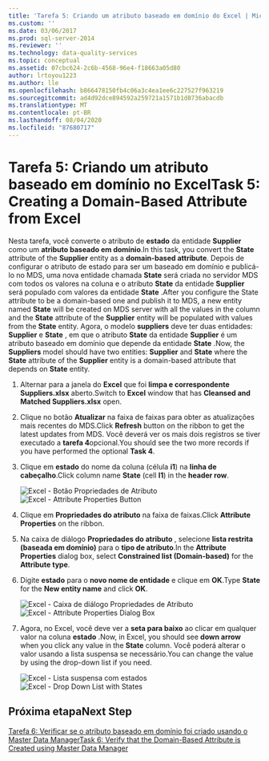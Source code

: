 ```yaml
---
title: 'Tarefa 5: Criando um atributo baseado em domínio do Excel | Microsoft Docs'
ms.custom: ''
ms.date: 03/06/2017
ms.prod: sql-server-2014
ms.reviewer: ''
ms.technology: data-quality-services
ms.topic: conceptual
ms.assetid: 07cbc624-2c6b-4568-96e4-f18663a05d80
author: lrtoyou1223
ms.author: lle
ms.openlocfilehash: b866478150fb4c06a3c4ea1ee6c227527f963219
ms.sourcegitcommit: ad4d92dce894592a259721a1571b1d8736abacdb
ms.translationtype: MT
ms.contentlocale: pt-BR
ms.lasthandoff: 08/04/2020
ms.locfileid: "87680717"
---
```

# <a name="task-5-creating-a-domain-based-attribute-from-excel"></a><span data-ttu-id="0f3ec-102">Tarefa 5: Criando um atributo baseado em domínio no Excel</span><span class="sxs-lookup"><span data-stu-id="0f3ec-102">Task 5: Creating a Domain-Based Attribute from Excel</span></span>
  <span data-ttu-id="0f3ec-103">Nesta tarefa, você converte o atributo de **estado** da entidade **Supplier** como um **atributo baseado em domínio**.</span><span class="sxs-lookup"><span data-stu-id="0f3ec-103">In this task, you convert the **State** attribute of the **Supplier** entity as a **domain-based attribute**.</span></span> <span data-ttu-id="0f3ec-104">Depois de configurar o atributo de estado para ser um baseado em domínio e publicá-lo no MDS, uma nova entidade chamada **State** será criada no servidor MDS com todos os valores na coluna e o atributo **State** da entidade **Supplier** será populado com valores da entidade **State** .</span><span class="sxs-lookup"><span data-stu-id="0f3ec-104">After you configure the State attribute to be a domain-based one and publish it to MDS, a new entity named **State** will be created on MDS server with all the values in the column and the **State** attribute of the **Supplier** entity will be populated with values from the **State** entity.</span></span> <span data-ttu-id="0f3ec-105">Agora, o modelo **suppliers** deve ter duas entidades: **Supplier** e **State** , em que o atributo **State** da entidade **Supplier** é um atributo baseado em domínio que depende da entidade **State** .</span><span class="sxs-lookup"><span data-stu-id="0f3ec-105">Now, the **Suppliers** model should have two entities: **Supplier** and **State** where the **State** attribute of the **Supplier** entity is a domain-based attribute that depends on **State** entity.</span></span>  
  
1.  <span data-ttu-id="0f3ec-106">Alternar para a janela do **Excel** que foi **limpa e correspondente Suppliers.xlsx** aberto.</span><span class="sxs-lookup"><span data-stu-id="0f3ec-106">Switch to **Excel** window that has **Cleansed and Matched Suppliers.xlsx** open.</span></span>  
  
2.  <span data-ttu-id="0f3ec-107">Clique no botão **Atualizar** na faixa de faixas para obter as atualizações mais recentes do MDS.</span><span class="sxs-lookup"><span data-stu-id="0f3ec-107">Click **Refresh** button on the ribbon to get the latest updates from MDS.</span></span> <span data-ttu-id="0f3ec-108">Você deverá ver os mais dois registros se tiver executado a **tarefa 4**opcional.</span><span class="sxs-lookup"><span data-stu-id="0f3ec-108">You should see the two more records if you have performed the optional **Task 4**.</span></span>  
  
3.  <span data-ttu-id="0f3ec-109">Clique em **estado** do nome da coluna (célula **i1**) na **linha de cabeçalho**.</span><span class="sxs-lookup"><span data-stu-id="0f3ec-109">Click column name **State** (cell **I1**) in the **header row**.</span></span>  
  
     <span data-ttu-id="0f3ec-110">![Excel - Botão Propriedades de Atributo](../../2014/tutorials/media/et-creatingadomainbasedattributefromexcel-01.jpg "Excel - Botão Propriedades de Atributo")</span><span class="sxs-lookup"><span data-stu-id="0f3ec-110">![Excel - Attribute Properties Button](../../2014/tutorials/media/et-creatingadomainbasedattributefromexcel-01.jpg "Excel - Attribute Properties Button")</span></span>  
  
4.  <span data-ttu-id="0f3ec-111">Clique em **Propriedades do atributo** na faixa de faixas.</span><span class="sxs-lookup"><span data-stu-id="0f3ec-111">Click **Attribute Properties** on the ribbon.</span></span>  
  
5.  <span data-ttu-id="0f3ec-112">Na caixa de diálogo **Propriedades do atributo** , selecione **lista restrita (baseada em domínio)** para o **tipo de atributo**.</span><span class="sxs-lookup"><span data-stu-id="0f3ec-112">In the **Attribute Properties** dialog box, select **Constrained list (Domain-based)** for the **Attribute type**.</span></span>  
  
6.  <span data-ttu-id="0f3ec-113">Digite **estado** para o **novo nome de entidade** e clique em **OK**.</span><span class="sxs-lookup"><span data-stu-id="0f3ec-113">Type **State** for the **New entity name** and click **OK**.</span></span>  
  
     <span data-ttu-id="0f3ec-114">![Excel - Caixa de diálogo Propriedades de Atributo](../../2014/tutorials/media/et-creatingadomainbasedattributefromexcel-02.jpg "Excel - Caixa de diálogo Propriedades de Atributo")</span><span class="sxs-lookup"><span data-stu-id="0f3ec-114">![Excel - Attribute Properties Dialog Box](../../2014/tutorials/media/et-creatingadomainbasedattributefromexcel-02.jpg "Excel - Attribute Properties Dialog Box")</span></span>  
  
7.  <span data-ttu-id="0f3ec-115">Agora, no Excel, você deve ver a **seta para baixo** ao clicar em qualquer valor na coluna **estado** .</span><span class="sxs-lookup"><span data-stu-id="0f3ec-115">Now, in Excel, you should see **down arrow** when you click any value in the **State** column.</span></span> <span data-ttu-id="0f3ec-116">Você poderá alterar o valor usando a lista suspensa se necessário.</span><span class="sxs-lookup"><span data-stu-id="0f3ec-116">You can change the value by using the drop-down list if you need.</span></span>  
  
     <span data-ttu-id="0f3ec-117">![Excel - Lista suspensa com estados](../../2014/tutorials/media/et-creatingadomainbasedattributefromexcel-03.jpg "Excel - Lista suspensa com estados")</span><span class="sxs-lookup"><span data-stu-id="0f3ec-117">![Excel - Drop Down List with States](../../2014/tutorials/media/et-creatingadomainbasedattributefromexcel-03.jpg "Excel - Drop Down List with States")</span></span>  
  
## <a name="next-step"></a><span data-ttu-id="0f3ec-118">Próxima etapa</span><span class="sxs-lookup"><span data-stu-id="0f3ec-118">Next Step</span></span>  
 [<span data-ttu-id="0f3ec-119">Tarefa 6: Verificar se o atributo baseado em domínio foi criado usando o Master Data Manager</span><span class="sxs-lookup"><span data-stu-id="0f3ec-119">Task 6: Verify that the Domain-Based Attribute is Created using Master Data Manager</span></span>](../../2014/tutorials/task-6-verify-domain-based-attribute-master-data-manager.md)  
  
  
